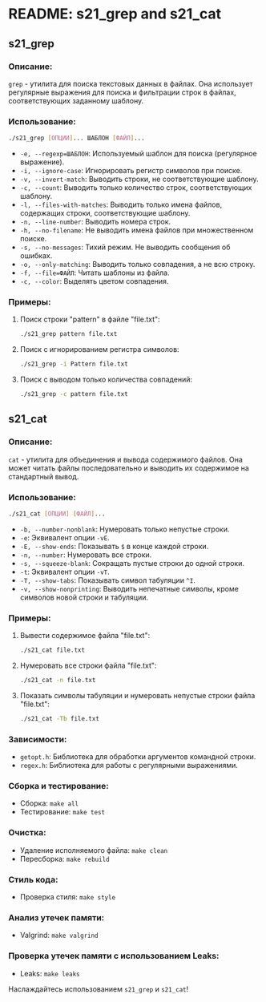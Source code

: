 # README: s21_grep and s21_cat

## s21_grep

### Описание:

`grep` - утилита для поиска текстовых данных в файлах. Она использует регулярные выражения для поиска и фильтрации строк в файлах, соответствующих заданному шаблону.

### Использование:

```bash
./s21_grep [ОПЦИИ]... ШАБЛОН [ФАЙЛ]...
```

- `-e, --regexp=ШАБЛОН`: Используемый шаблон для поиска (регулярное выражение).
- `-i, --ignore-case`: Игнорировать регистр символов при поиске.
- `-v, --invert-match`: Выводить строки, не соответствующие шаблону.
- `-c, --count`: Выводить только количество строк, соответствующих шаблону.
- `-l, --files-with-matches`: Выводить только имена файлов, содержащих строки, соответствующие шаблону.
- `-n, --line-number`: Выводить номера строк.
- `-h, --no-filename`: Не выводить имена файлов при множественном поиске.
- `-s, --no-messages`: Тихий режим. Не выводить сообщения об ошибках.
- `-o, --only-matching`: Выводить только совпадения, а не всю строку.
- `-f, --file=ФАЙЛ`: Читать шаблоны из файла.
- `-c, --color`: Выделять цветом совпадения.

### Примеры:

1. Поиск строки "pattern" в файле "file.txt":
   ```bash
   ./s21_grep pattern file.txt
   ```

2. Поиск с игнорированием регистра символов:
   ```bash
   ./s21_grep -i Pattern file.txt
   ```

3. Поиск с выводом только количества совпадений:
   ```bash
   ./s21_grep -c pattern file.txt
   ```

## s21_cat

### Описание:

`cat` - утилита для объединения и вывода содержимого файлов. Она может читать файлы последовательно и выводить их содержимое на стандартный вывод.

### Использование:

```bash
./s21_cat [ОПЦИИ] [ФАЙЛ]...
```

- `-b, --number-nonblank`: Нумеровать только непустые строки.
- `-e`: Эквивалент опции `-vE`.
- `-E, --show-ends`: Показывать `$` в конце каждой строки.
- `-n, --number`: Нумеровать все строки.
- `-s, --squeeze-blank`: Сокращать пустые строки до одной строки.
- `-t`: Эквивалент опции `-vT`.
- `-T, --show-tabs`: Показывать символ табуляции `^I`.
- `-v, --show-nonprinting`: Выводить непечатные символы, кроме символов новой строки и табуляции.

### Примеры:

1. Вывести содержимое файла "file.txt":
   ```bash
   ./s21_cat file.txt
   ```

2. Нумеровать все строки файла "file.txt":
   ```bash
   ./s21_cat -n file.txt
   ```

3. Показать символы табуляции и нумеровать непустые строки файла "file.txt":
   ```bash
   ./s21_cat -Tb file.txt
   ```

### Зависимости:

- `getopt.h`: Библиотека для обработки аргументов командной строки.
- `regex.h`: Библиотека для работы с регулярными выражениями.

### Сборка и тестирование:

- Сборка: `make all`
- Тестирование: `make test`

### Очистка:

- Удаление исполняемого файла: `make clean`
- Пересборка: `make rebuild`

### Стиль кода:

- Проверка стиля: `make style`

### Анализ утечек памяти:

- Valgrind: `make valgrind`

### Проверка утечек памяти с использованием Leaks:

- Leaks: `make leaks`

Наслаждайтесь использованием `s21_grep` и `s21_cat`!
